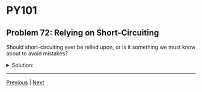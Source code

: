 # PY101
## Problem 72: Relying on Short-Circuiting

Should short-circuiting ever be relied upon, or is it something we must know about to avoid mistakes?

<details>
<summary>Solution:</summary>

Short-circuiting can be relied upon for certain scenarios, such as when checking conditions before accessing an attribute or calling a function that might otherwise cause an exception. However, it should be used carefully and deliberately to ensure that the code remains readable and understandable.

Examples of good use:
```python
# Avoiding AttributeError:
if user and user.email:  # Checks user exists before accessing email
    send_email(user.email)

# Avoiding division by zero:
if denominator != 0 and numerator / denominator > 10:
    print("Ratio is high")

# Default values:
name = user_name or "Guest"  # Use "Guest" if user_name is falsy
```

Examples of potentially confusing use:
```python
# This works but might be unclear:
result = condition and expensive_function() or default_value

# This is clearer:
if condition and expensive_function():
    result = expensive_function()  # Note: now called twice!
else:
    result = default_value

# Or better yet:
result = expensive_function() if condition else default_value
```

</details>

---

[Previous](71.md) | [Next](73.md)

